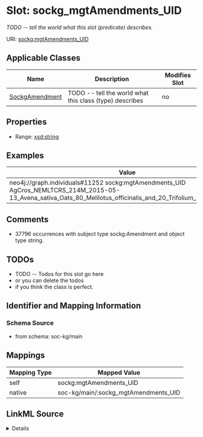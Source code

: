 

# Slot: sockg_mgtAmendments_UID


_TODO -- tell the world what this slot (predicate) describes._





URI: [sockg:mgtAmendments_UID](http://www.semanticweb.org/sockg/ontologies/2024/0/soil-carbon-ontology/mgtAmendments_UID)



<!-- no inheritance hierarchy -->





## Applicable Classes

| Name | Description | Modifies Slot |
| --- | --- | --- |
| [SockgAmendment](../classes/SockgAmendment.md) | TODO -- tell the world what this class (type) describes |  no  |







## Properties

* Range: [xsd:string](http://www.w3.org/2001/XMLSchema#string)






## Examples

| Value |
| --- |
| neo4j://graph.individuals#11252 sockg:mgtAmendments_UID AgCros_NEMLTCRS_214M_2015-05-13_Avena_sativa_Oats_80_Melilotus_officinalis_and_20_Trifolium_pratense_Clover_ |

## Comments

* 37796 occurrences with subject type sockg:Amendment and object type string.

## TODOs

* TODO -- Todos for this slot go here
* or you can delete the todos
* if you think the class is perfect.

## Identifier and Mapping Information







### Schema Source


* from schema: soc-kg/main




## Mappings

| Mapping Type | Mapped Value |
| ---  | ---  |
| self | sockg:mgtAmendments_UID |
| native | soc-kg/main/:sockg_mgtAmendments_UID |




## LinkML Source

<details>
```yaml
name: sockg_mgtAmendments_UID
description: TODO -- tell the world what this slot (predicate) describes.
todos:
- TODO -- Todos for this slot go here
- or you can delete the todos
- if you think the class is perfect.
comments:
- 37796 occurrences with subject type sockg:Amendment and object type string.
examples:
- value: neo4j://graph.individuals#11252 sockg:mgtAmendments_UID AgCros_NEMLTCRS_214M_2015-05-13_Avena_sativa_Oats_80_Melilotus_officinalis_and_20_Trifolium_pratense_Clover_
from_schema: soc-kg/main
rank: 1000
slot_uri: sockg:mgtAmendments_UID
alias: sockg_mgtAmendments_UID
domain_of:
- sockg_Amendment
range: string

```
</details>